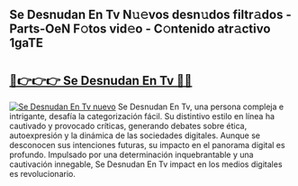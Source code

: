 ## Se Desnudan En Tv N𝚞𝚎vos desn𝚞dos filtr𝚊dos - Parts-OeN F𝚘tos vid𝚎o - C𝚘ntenido atr𝚊ctivo 1gaTE

# <h2><a href="http://mb5u2a.tromn.icu/?c=Se+Desnudan+En+Tv">🔗👉👉👉 Se Desnudan En Tv 🔗🔗</a></h2>

[![Se Desnudan En Tv nuevo](https://i.imgur.com/pEAQMta.gif)](http://mb5u2a.tromn.icu/?c=Se+Desnudan+En+Tv)
Se Desnudan En Tv, una persona compleja e intrigante, desafía la categorización fácil. Su distintivo estilo en línea ha cautivado y provocado críticas, generando debates sobre ética, autoexpresión y la dinámica de las sociedades digitales. Aunque se desconocen sus intenciones futuras, su impacto en el panorama digital es profundo. Impulsado por una determinación inquebrantable y una cautivación innegable, Se Desnudan En Tv impact en los medios digitales es revolucionario.
